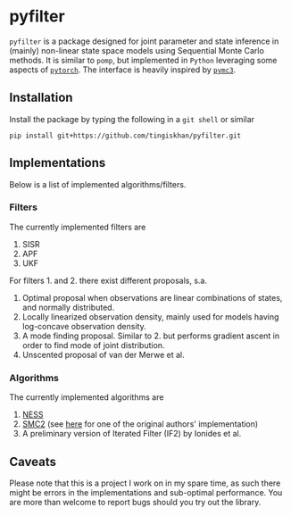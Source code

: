 # pyfilter
`pyfilter` is a package designed for joint parameter and state inference in (mainly) non-linear state space models using
Sequential Monte Carlo methods. It is similar to `pomp`, but implemented in `Python` leveraging some aspects of
[`pytorch`](https://pytorch.org/). The interface is heavily inspired by [`pymc3`](https://github.com/pymc-devs/pymc3). 

## Installation
Install the package by typing the following in a `git shell` or similar
```
pip install git+https://github.com/tingiskhan/pyfilter.git
```

## Implementations
Below is a list of implemented algorithms/filters.

### Filters
The currently implemented filters are
1. SISR
2. APF
3. UKF

For filters 1. and 2. there exist different proposals, s.a.
1. Optimal proposal when observations are linear combinations of states, and normally distributed.
2. Locally linearized observation density, mainly used for models having log-concave observation density.
3. A mode finding proposal. Similar to 2. but performs gradient ascent in order to find mode of joint distribution.
4. Unscented proposal of van der Merwe et al.

### Algorithms
The currently implemented algorithms are
1. [NESS](https://arxiv.org/abs/1308.1883)
2. [SMC2](https://arxiv.org/abs/1101.1528) (see [here](https://github.com/nchopin/particles) for one of the original authors' implementation)
3. A preliminary version of Iterated Filter (IF2) by Ionides et al.

## Caveats
Please note that this is a project I work on in my spare time, as such there might be errors in the implementations and
sub-optimal performance. You are more than welcome to report bugs should you try out the library.

